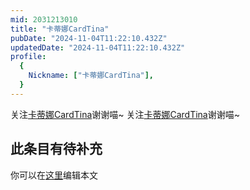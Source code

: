 ```yaml
---
mid: 2031213010
title: "卡蒂娜CardTina"
pubDate: "2024-11-04T11:22:10.432Z"
updatedDate: "2024-11-04T11:22:10.432Z"
profile:
  {
    Nickname: ["卡蒂娜CardTina"],
  }
---
```


关注[卡蒂娜CardTina](https://space.bilibili.com/2031213010)谢谢喵~ 关注[卡蒂娜CardTina](https://space.bilibili.com/2031213010)谢谢喵~

## 此条目有待补充
你可以在[这里](https://github.com/Yuhanawa/VTuber.ICU/edit/master/src/content/v/卡蒂娜CardTina/index.md)编辑本文
